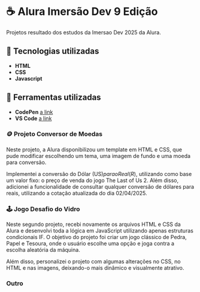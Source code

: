 # :coffee: Alura Imersão Dev 9 Edição 
Projetos resultado dos estudos da Imersao Dev 2025 da Alura.

## :rocket: Tecnologias utilizadas
- **HTML**
- **CSS**
- **Javascript**

## :toolbox: Ferramentas utilizadas
- **CodePen** [a link](https://codepen.io/)
- **VS Code** [a link](https://code.visualstudio.com/)

### :coin: Projeto Conversor de Moedas 
Neste projeto, a Alura disponibilizou um template em HTML e CSS, que pude modificar escolhendo um tema, uma imagem de fundo e uma moeda para conversão.

Implementei a conversão do Dólar (US$) para o Real (R$), utilizando como base um valor fixo: o preço de venda do jogo The Last of Us 2. Além disso, adicionei a funcionalidade de consultar qualquer conversão de dólares para reais, utilizando a cotação atualizada do dia 02/04/2025.

### :joystick: Jogo Desafio do Vidro 
Neste segundo projeto, recebi novamente os arquivos HTML e CSS da Alura e desenvolvi toda a lógica em JavaScript utilizando apenas estruturas condicionais IF. O objetivo do projeto foi criar um jogo clássico de Pedra, Papel e Tesoura, onde o usuário escolhe uma opção e joga contra a escolha aleatória da máquina.

Além disso, personalizei o projeto com algumas alterações no CSS, no HTML e nas imagens, deixando-o mais dinâmico e visualmente atrativo.

### Outro
